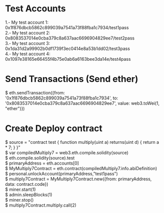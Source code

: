 # Test Accounts
1.- My test account 1: 0x1f876dbcb5862c899039a7541a73f88fba1c7934/test1pass<br />
2.- My test account 2: 0x8083537014e0cba379c8a637aac6696904829ee7/test2pass<br />
3.- My test account 3: 0x1da31d2a99902b0df1739f3ec0414e8a53b1dd02/test3pass<br />
4.- My test account 4: 0x1097e38165e66455f4b75e0ab6a6163bee3da14e/test4pass<br />


# Send Transactions (Send ether)
$ eth.sendTransaction({from: '0x1f876dbcb5862c899039a7541a73f88fba1c7934', to: '0x8083537014e0cba379c8a637aac6696904829ee7', value: web3.toWei(1, "ether")})<br />

# Create Deploy contract
$ source = "contract test { function multiply(uint a) returns(uint d) { return a * 7; } }"<br />
$ var compiledMultiply7 = web3.eth.compile.solidity(source)<br />
$ eth.compile.solidity(source).test <br />
$ primaryAddress = eth.accounts[0] <br />
$ MyMultiply7Contract = eth.contract(compiledMultiply7.info.abiDefinition)<br />
$ personal.unlockAccount(primaryAddress,"test1pass")<br />
$ multiply7Contract = MyMultiply7Contract.new({from: primaryAddress, data: contract.code})<br />
$ miner.start(1)<br />
$ admin.sleepBlocks(1)<br />
$ miner.stop()<br />
$ multiply7Contract.multiply.call(2)<br />